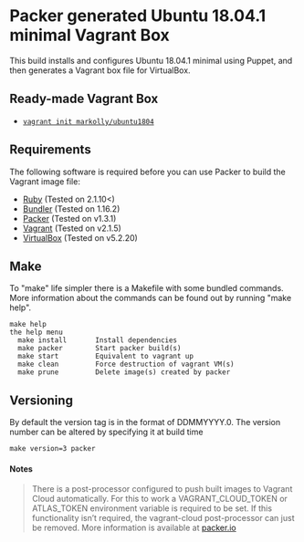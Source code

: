 # Packer generated Ubuntu 18.04.1 minimal Vagrant Box

This build installs and configures Ubuntu 18.04.1 minimal using Puppet, and then generates a Vagrant box file for VirtualBox.

## Ready-made Vagrant Box

- [`vagrant init markolly/ubuntu1804`](https://app.vagrantup.com/markolly/boxes/ubuntu1804)

## Requirements

The following software is required before you can use Packer to build the Vagrant image file:
  
  - [Ruby](https://www.ruby-lang.org/) (Tested on 2.1.10<)
  - [Bundler](https://bundler.io/) (Tested on 1.16.2)
  - [Packer](http://www.packer.io/) (Tested on v1.3.1)
  - [Vagrant](http://vagrantup.com/) (Tested on v2.1.5)
  - [VirtualBox](https://www.virtualbox.org/) (Tested on v5.2.20)

## Make
To "make" life simpler there is a Makefile with some bundled commands. More information about the commands can be found out by running "make help".
```
make help
the help menu
  make install       Install dependencies
  make packer        Start packer build(s)
  make start         Equivalent to vagrant up
  make clean         Force destruction of vagrant VM(s)
  make prune         Delete image(s) created by packer
```

## Versioning
By default the version tag is in the format of DDMMYYYY.0. The version number can be altered by specifying it at build time
```
make version=3 packer
```

#### Notes
> There is a post-processor configured to push built images to Vagrant Cloud automatically. For this to work a VAGRANT_CLOUD_TOKEN or ATLAS_TOKEN environment variable is required to be set. If this functionality isn’t required, the vagrant-cloud post-processor can just be removed. More information is available at [packer.io](https://www.packer.io/docs/post-processors/vagrant-cloud.html)
